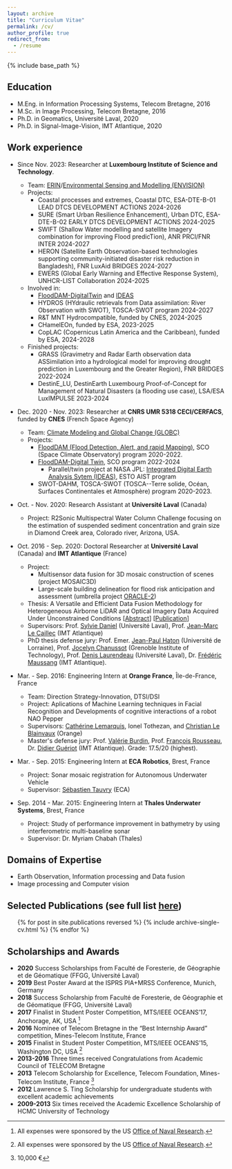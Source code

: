 ```yaml
---
layout: archive
title: "Curriculum Vitae"
permalink: /cv/
author_profile: true
redirect_from:
  - /resume
---
```


{% include base_path %}

## Education
<!-- * B.Eng. in Telecommunications, HCMC University of Technology, Vietnam National University, 2014 -->
* M.Eng. in Information Processing Systems, Telecom Bretagne, 2016
* M.Sc. in Image Processing, Telecom Bretagne, 2016
* Ph.D. in Geomatics, Université Laval, 2020
* Ph.D. in Signal-Image-Vision, IMT Atlantique, 2020

## Work experience
* Since Nov. 2023: Researcher at **Luxembourg Institute of Science and Technology**.
  * Team: [ERIN](https://www.list.lu/en/environment/)/[Environmental Sensing and Modelling (ENVISION)](https://www.list.lu/en/environment/environmental-sensing-and-modelling/)
  * Projects:
    * Coastal processes and extremes, Coastal DTC, ESA-DTE-B-01 LEAD DTCS DEVELOPMENT ACTIONS 2024-2026
	* SURE (Smart Urban Resilience Enhancement), Urban DTC, ESA-DTE-B-02 EARLY DTCS DEVELOPMENT ACTIONS 2024-2025
    * SWIFT (Shallow Water modelling and satellite Imagery combination for improving Flood predicTion), ANR PRCI/FNR INTER 2024-2027
    * HERON (Satellite Earth Observation-based technologies supporting community-initiated disaster risk reduction in Bangladesh), FNR LuxAid BRIDGES 2024-2027
	* EWERS (Global Early Warning and Effective Response System), UNHCR-LIST Collaboration 2024-2025
  * Involved in:
    * [FloodDAM-DigitalTwin](https://www.spaceclimateobservatory.org/flooddam-dt) and [IDEAS](https://ideas-digitaltwin.jpl.nasa.gov/hydrology/)
    * HYDROS (HYdraulic retrievals from Data assimilation: River Observation with SWOT), TOSCA-SWOT program 2024-2027
    * R&T MNT Hydrocompatible, funded by CNES, 2024-2025
	* CHamelEOn, funded by ESA, 2023-2025
	* CopLAC (Copernicus Latin America and the Caribbean), funded by ESA, 2024-2028
  * Finished projects:
  	* GRASS (Gravimetry and Radar Earth observation data ASSimilation into a hydrological model for improving drought prediction in Luxembourg and the Greater Region), FNR BRIDGES 2022-2024
  	* DestinE_LU, DestinEarth Luxembourg Proof-of-Concept for Management of Natural Disasters (a flooding use case), LSA/ESA LuxIMPULSE 2023-2024
* Dec. 2020 - Nov. 2023: Researcher at **CNRS UMR 5318 CECI/CERFACS**, funded by **CNES** (French Space Agency)
  * Team: [Climate Modeling and Global Change (GLOBC)](https://cerfacs.fr/en/climate-modelling-and-global-change-globc/)
  * Projects: 
    * [FloodDAM (Flood Detection, Alert, and rapid Mapping)](https://www.spaceclimateobservatory.org/flooddam-garonne), SCO (Space Climate Observatory) program 2020-2022. 
    * [FloodDAM-Digital Twin](https://www.spaceclimateobservatory.org/flooddam-dt), SCO program 2022-2024
      * Parallel/twin project at NASA JPL: [Integrated Digital Earth Analysis Sytem (IDEAS)](https://ideas-digitaltwin.jpl.nasa.gov/hydrology/), ESTO AIST program
    * SWOT-DAHM, TOSCA-SWOT (TOSCA--Terre solide, Océan, Surfaces Continentales et Atmosphère) program 2020-2023.
* Oct. - Nov. 2020: Research Assistant at **Université Laval** (Canada)
  * Project: R2Sonic Multispectral Water Column Challenge focusing on the estimation of suspended sediment concentration and grain size in Diamond Creek area, Colorado river, Arizona, USA.

* Oct. 2016 - Sep. 2020: Doctoral Researcher at **Université Laval** (Canada) and **IMT Atlantique** (France)
  * Project: 
    * Multisensor data fusion for 3D mosaic construction of scenes (project MOSAIC3D)
    * Large-scale building delineation for flood risk anticipation and assessment (umbrella project [ORACLE-2](https://crdig.ulaval.ca/portfolio/methodes-et-outils-geomatiques-pour-la-production-dun-portrait-du-risque-lie-aux-inondations-et-danticipation-de-ces-dernieres/))
  * Thesis: A Versatile and Efficient Data Fusion Methodology for Heterogeneous Airborne LiDAR and Optical Imagery Data Acquired Under Unconstrained Conditions \[[Abstract](http://www.theses.fr/s201678)\] \[[Publication](https://hdl.handle.net/20.500.11794/67964)\]
  * Supervisors: Prof. [Sylvie Daniel](https://www.scg.ulaval.ca/sylvie-daniel) (Université Laval), Prof. [Jean-Marc Le Caillec](https://www.labsticc.fr/fr/directory/334-le-caillec-jean-marc.htm) (IMT Atlantique)
  * PhD thesis defense jury: Prof. Emer. [Jean-Paul Haton](https://members.loria.fr/JPHaton/cv/) (Université de Lorraine), Prof. [Jocelyn Chanussot](http://jocelyn-chanussot.net) (Grenoble Institute of Technology), Prof. [Denis Laurendeau](https://www.gelgif.ulaval.ca/departement-et-professeurs/personnel-et-professeurs/professeurs/fiche/show/laurendeau-denis/) (Université Laval), Dr. [Frédéric Maussang](https://www.imt-atlantique.fr/en/person/frederic-maussang) (IMT Atlantique).

* Mar. - Sep. 2016: Engineering Intern at **Orange France**, Île-de-France, France 
  * Team: Direction Strategy-Innovation, DTSI/DSI
  * Project: Aplications of Machine Learning techniques in Facial Recognition and Developments of cognitive interactions of a robot NAO Pepper
  * Supervisors: [Cathérine Lemarquis](https://www.linkedin.com/in/catherine-lemarquis-63470344/), Ionel Tothezan, and [Christian Le Blainvaux](https://www.linkedin.com/in/christian-le-blainvaux-4498b81/)  (Orange)
  * Master's defense jury: Prof. [Valérie Burdin](https://www.researchgate.net/profile/Valerie_Burdin), Prof. [François Rousseau](https://www.researchgate.net/profile/Francois_Rousseau2), Dr. [Didier Guériot](https://www.researchgate.net/profile/Didier_Gueriot) (IMT Atlantique). Grade: 17.5/20 (highest).

* Mar. - Sep. 2015: Engineering Intern at **ECA Robotics**, Brest, France
  * Project: Sonar mosaic registration for Autonomous Underwater Vehicle
  * Supervisor: [Sébastien Tauvry](https://www.linkedin.com/in/marinedataprocessing/) (ECA)

* Sep. 2014 - Mar. 2015: Engineering Intern at **Thales Underwater Systems**, Brest, France
  * Project: Study of performance improvement in bathymetry by using interferometric multi-baseline sonar
  * Supervisor: Dr. Myriam Chabah (Thales)

## Domains of Expertise
* Earth Observation, Information processing and Data fusion
* Image processing and Computer vision

## Selected Publications (see full list [here](https://thnguyen-grs.github.io/publications/))
  <ul>{% for post in site.publications reversed %}
    {% include archive-single-cv.html %}
  {% endfor %}</ul>
  
## Scholarships and Awards
- **2020** Success Scholarships from Faculté de Foresterie, de Géographie et de Géomatique (FFGG, Université Laval)
- **2019** Best Poster Award at the ISPRS PIA+MRSS Conference, Munich, Germany
- **2018** Success Scholarship from Faculté de Foresterie, de Géographie et de Géomatique (FFGG, Université Laval)
- **2017** Finalist in Student Poster Competition, MTS/IEEE OCEANS’17, Anchorage, AK, USA [^a]
- **2016** Nominee of Telecom Bretagne in the “Best Internship Award” competition, Mines-Telecom Institute, France
- **2015** Finalist in Student Poster Competition, MTS/IEEE OCEANS’15, Washington DC, USA [^a]
- **2013-2016** Three times received Congratulations from Academic Council of TELECOM Bretagne
- **2013** Telecom Scholarship for Excellence, Telecom Foundation, Mines-Telecom Institute, France [^b]
- **2012** Lawrence S. Ting Scholarship for undergraduate students with excellent academic achievements 
- **2009-2013** Six times received the Academic Excellence Scholarship of HCMC University of Technology

[^a]: All expenses were sponsored by the US [Office of Naval Research](https://www.onr.navy.mil).
[^b]: 10,000 &euro;


<!-- Talks
======
  <ul>{% for post in site.talks %}
    {% include archive-single-talk-cv.html %}
  {% endfor %}</ul>
  
Teaching
======
  <ul>{% for post in site.teaching %}
    {% include archive-single-cv.html %}
  {% endfor %}</ul> -->
  
